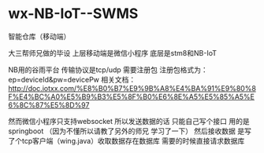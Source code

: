 # wx-NB-IoT--SWMS
智能仓库（移动端）

大三帮师兄做的毕设
上层移动端是微信小程序 底层是stm8和NB-IoT

NB用的谷雨平台 传输协议是tcp/udp 需要注册包 注册包格式为：ep=deviceId&pw=devicePw 
相关文档：http://doc.iotxx.com/%E8%B0%B7%E9%9B%A8%E4%BA%91%E9%80%8F%E4%BC%A0%E5%B9%B3%E5%8F%B0%E6%8E%A5%E5%85%A5%E6%8C%87%E5%8D%97

然而微信小程序只支持websocket 
所以发送数据的话 只能自己写个接口 用的是springboot （因为不懂所以请教了另外的师兄 学习了一下）
然后接收数据 是写了个tcp客户端（wing.java）收取数据存在数据库 需要的时候直接请求数据库
